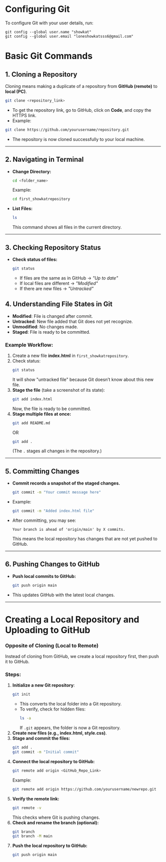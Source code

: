 # Configuring Git
To configure Git with your user details, run:
```
git config --global user.name "showkat"
git config --global user.email "loneshowkatsss6@gmail.com"
```
# Basic Git Commands

## 1. Cloning a Repository
Cloning means making a duplicate of a repository from **GitHub (remote)** to **local (PC)**.
```bash
git clone <repository_link>
```
- To get the repository link, go to GitHub, click on **Code**, and copy the HTTPS link.
- Example:
```bash
git clone https://github.com/yourusername/repository.git
```
- The repository is now cloned successfully to your local machine.

---

## 2. Navigating in Terminal
- **Change Directory:**
  ```bash
  cd <folder_name>
  ```
  Example:
  ```bash
  cd first_showkatrepository
  ```
- **List Files:**
  ```bash
  ls
  ```
  This command shows all files in the current directory.

---

## 3. Checking Repository Status
- **Check status of files:**
  ```bash
  git status
  ```
  - If files are the same as in GitHub → *"Up to date"*
  - If local files are different → *"Modified"*
  - If there are new files → *"Untracked"*

## 4. Understanding File States in Git
- **Modified**: File is changed after commit.
- **Untracked**: New file added that Git does not yet recognize.
- **Unmodified**: No changes made.
- **Staged**: File is ready to be committed.

### Example Workflow:
1. Create a new file **index.html** in `first_showkatrepository`.
2. Check status:
   ```bash
   git status
   ```
   It will show "untracked file" because Git doesn’t know about this new file.
3. **Stage the file** (take a screenshot of its state):
   ```bash
   git add index.html
   ```
   Now, the file is ready to be committed.
4. **Stage multiple files at once:**
   ```bash
   git add README.md
   ```
   OR
   ```bash
   git add .
   ```
   (The `.` stages all changes in the repository.)

---

## 5. Committing Changes
- **Commit records a snapshot of the staged changes.**
  ```bash
  git commit -m "Your commit message here"
  ```
- Example:
  ```bash
  git commit -m "Added index.html file"
  ```
- After committing, you may see:
  ```
  Your branch is ahead of 'origin/main' by X commits.
  ```
  This means the local repository has changes that are not yet pushed to GitHub.

---

## 6. Pushing Changes to GitHub
- **Push local commits to GitHub:**
  ```bash
  git push origin main
  ```
- This updates GitHub with the latest local changes.

---

# Creating a Local Repository and Uploading to GitHub

### Opposite of Cloning (Local to Remote)
Instead of cloning from GitHub, we create a local repository first, then push it to GitHub.

### Steps:
1. **Initialize a new Git repository**:
   ```bash
   git init
   ```
   - This converts the local folder into a Git repository.
   - To verify, check for hidden files:
     ```bash
     ls -a
     ```
     If `.git` appears, the folder is now a Git repository.
2. **Create new files (e.g., index.html, style.css)**.
3. **Stage and commit the files:**
   ```bash
   git add .
   git commit -m "Initial commit"
   ```
4. **Connect the local repository to GitHub:**
   ```bash
   git remote add origin <GitHub_Repo_Link>
   ```
   Example:
   ```bash
   git remote add origin https://github.com/yourusername/newrepo.git
   ```
5. **Verify the remote link:**
   ```bash
   git remote -v
   ```
   This checks where Git is pushing changes.
6. **Check and rename the branch (optional):**
   ```bash
   git branch
   git branch -M main
   ```
7. **Push the local repository to GitHub:**
   ```bash
   git push origin main
   ```



